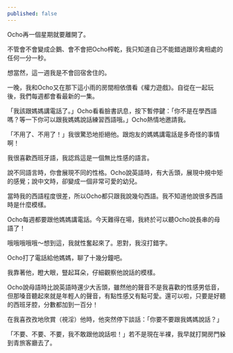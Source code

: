 ```yaml
---
published: false
---
```

Ocho再一個星期就要離開了。

不管會不會變成企鵝、會不會把Ocho榨乾，我只知道自己不能錯過跟珍禽相處的任何一分一秒。

想當然，這一週我是不會回宿舍住的。

一晚，我和Ocho又在那下這小雨的房間相依偎看《權力遊戲》。自從在一起玩後，我們每週都會看最新的一集。

「我該跟媽媽講電話了。」Ocho看看臉書訊息，按下暫停鍵：「你不是在學西語嗎？等一下你可以跟我媽媽說話練習西語哦。」Ocho熱情地邀請我。

「不用了、不用了！」我很驚恐地拒絕他。跟炮友的媽媽講電話是多奇怪的事情啊！

我很喜歡西班牙語，我認爲這是一個無比性感的語言。

說不同語言時，你會展現不同的性格。Ocho說英語時，有大舌頭，展現中規中矩的感覺；說中文時，卻變成一個非常可愛的幼兒。

當時我的西語程度很差，所以Ocho都只跟我說幾句西語。我不知道他說很多西語時是什麼模樣。

Ocho每週都要跟他媽媽講電話。今天難得在場，我終於可以聽Ocho說長串的母語了！

哦哦哦哦哦～想到這，我就性奮起來了。恩對，我沒打錯字。

Ocho打了電話給他媽媽，聊了十幾分鐘吧。

我靠著他，瞪大眼，豎起耳朵，仔細觀察他說話的模樣。

Ocho說母語時比說英語時還少大舌頭，雖然他的聲音不是我喜歡的性感男低音，但那嗓音聽起來就是年輕人的聲音，有點性感又有點可愛。還可以啦，只要是好聽的西班牙腔，分數都加到一百分！

在我喜孜孜地欣賞（視淫）他時，他突然停下談話：「你要不要跟我媽媽說話？」

「不要、不要、不要，我不敢跟他說話啦！」若不是現在半裸，我早就打開房門躲到青旅客廳去了。
